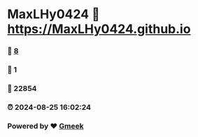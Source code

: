 # MaxLHy0424 :link: https://MaxLHy0424.github.io 
### :page_facing_up: [8](https://MaxLHy0424.github.io/tag.html) 
### :speech_balloon: 1 
### :hibiscus: 22854 
### :alarm_clock: 2024-08-25 16:02:24 
### Powered by :heart: [Gmeek](https://github.com/Meekdai/Gmeek)

